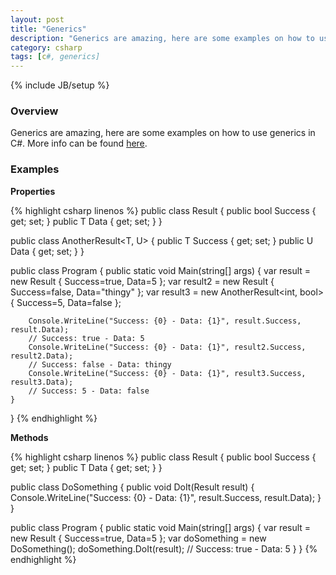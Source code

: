 ```yaml
---
layout: post
title: "Generics"
description: "Generics are amazing, here are some examples on how to use generics in C#. More info can be found [here](https://msdn.microsoft.com/en-us/library/512aeb7t.aspx)."
category: csharp
tags: [c#, generics]
---
```

{% include JB/setup %}

<!-- Overview -->
<h3>Overview</h3>

Generics are amazing, here are some examples on how to use generics in C#. More info can be found [here](https://msdn.microsoft.com/en-us/library/512aeb7t.aspx).

<!-- Examples -->
<h3>Examples</h3>

<b>Properties</b>

{% highlight csharp linenos %}
public class Result<T> {
    public bool Success { get; set; }
    public T Data { get; set; }
}

public class AnotherResult<T, U> {
    public T Success { get; set; }
    public U Data { get; set; }
}

public class Program {
    public static void Main(string[] args) {
        var result = new Result<int> { Success=true, Data=5 };
        var result2 = new Result<string> { Success=false, Data="thingy" };
        var result3 = new AnotherResult<int, bool> { Success=5, Data=false };
        
        Console.WriteLine("Success: {0} - Data: {1}", result.Success, result.Data);
        // Success: true - Data: 5
        Console.WriteLine("Success: {0} - Data: {1}", result2.Success, result2.Data);
        // Success: false - Data: thingy
        Console.WriteLine("Success: {0} - Data: {1}", result3.Success, result3.Data);
        // Success: 5 - Data: false
    }
}
{% endhighlight %}

<b>Methods</b>

{% highlight csharp linenos %}
public class Result<T> {
    public bool Success { get; set; }
    public T Data { get; set; }
}

public class DoSomething {
    public void DoIt<T>(Result<T> result) {
        Console.WriteLine("Success: {0} - Data: {1}", result.Success, result.Data);
    }
}

public class Program {
    public static void Main(string[] args) {
        var result = new Result<int> { Success=true, Data=5 };
        var doSomething = new DoSomething();
        doSomething.DoIt(result);
        // Success: true - Data: 5
    }
}
{% endhighlight %}